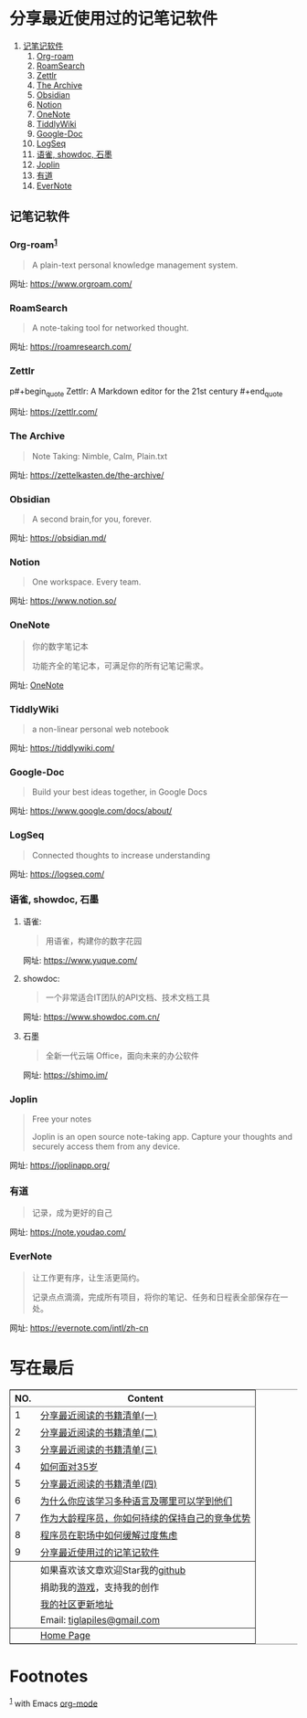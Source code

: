 

# 分享最近使用过的记笔记软件

1.  [记笔记软件](#org274bfb3)
    1.  [Org-roam](#org4e72fb3)
    2.  [RoamSearch](#org854d3e7)
    3.  [Zettlr](#org7c452bd)
    4.  [The Archive](#org23f2535)
    5.  [Obsidian](#org39c1728)
    6.  [Notion](#org9234630)
    7.  [OneNote](#org4480a36)
    8.  [TiddlyWiki](#org9b3143b)
    9.  [Google-Doc](#org2e2542b)
    10. [LogSeq](#orge284f0f)
    11. [语雀, showdoc, 石墨](#org27d78a9)
    12. [Joplin](#org27c42fb)
    13. [有道](#org22c455d)
    14. [EverNote](#org7f11628)


<a id="org274bfb3"></a>

## 记笔记软件


<a id="org4e72fb3"></a>

### Org-roam<sup><a id="fnr.1" class="footref" href="#fn.1" role="doc-backlink">1</a></sup>

> A plain-text personal knowledge management system.

网址: <https://www.orgroam.com/>


<a id="org854d3e7"></a>

### RoamSearch

> A note-taking tool for networked thought.

网址: <https://roamresearch.com/>


<a id="org7c452bd"></a>

### Zettlr

p#+begin<sub>quote</sub>
Zettlr: A Markdown editor for the 21st century
\#+end<sub>quote</sub>

网址: <https://zettlr.com/>


<a id="org23f2535"></a>

### The Archive

> Note Taking: Nimble, Calm, Plain.txt

网址: <https://zettelkasten.de/the-archive/>


<a id="org39c1728"></a>

### Obsidian

> A second brain,for you, forever.

网址: <https://obsidian.md/>


<a id="org9234630"></a>

### Notion

> One workspace. Every team.

网址: <https://www.notion.so/>


<a id="org4480a36"></a>

### OneNote

> 你的数字笔记本
> 
> 功能齐全的笔记本，可满足你的所有记笔记需求。

网址: [OneNote](https://www.microsoft.com/zh-cn/microsoft-365/onenote/digital-note-taking-app?ms.url=onenotecom&rtc=1)


<a id="org9b3143b"></a>

### TiddlyWiki

> a non-linear personal web notebook

网址: <https://tiddlywiki.com/>


<a id="org2e2542b"></a>

### Google-Doc

> Build your best ideas together, in Google Docs

网址: <https://www.google.com/docs/about/>


<a id="orge284f0f"></a>

### LogSeq

> Connected thoughts to increase understanding

网址: <https://logseq.com/>


<a id="org27d78a9"></a>

### 语雀, showdoc, 石墨

1.  语雀:
    
    > 用语雀，构建你的数字花园
    
    网址: <https://www.yuque.com/>
2.  showdoc:
    
    > 一个非常适合IT团队的API文档、技术文档工具
    
    网址: <https://www.showdoc.com.cn/>
3.  石墨
    
    > 全新一代云端 Office，面向未来的办公软件
    
    网址: <https://shimo.im/>


<a id="org27c42fb"></a>

### Joplin

> Free your notes
> 
> Joplin is an open source note-taking app. Capture your thoughts and securely access them from any device.

网址: <https://joplinapp.org/>


<a id="org22c455d"></a>

### 有道

> 记录，成为更好的自己

网址: <https://note.youdao.com/>


<a id="org7f11628"></a>

### EverNote

> 让工作更有序，让生活更简约。
> 
> 记录点点滴滴，完成所有项目，将你的笔记、任务和日程表全部保存在一处。

网址: <https://evernote.com/intl/zh-cn>


# 写在最后

<table id="org71625d8" border="2" cellspacing="0" cellpadding="6" rules="groups" frame="hsides">


<colgroup>
<col  class="org-right" />

<col  class="org-left" />
</colgroup>
<thead>
<tr>
<th scope="col" class="org-right">NO.</th>
<th scope="col" class="org-left">Content</th>
</tr>
</thead>

<tbody>
<tr>
<td class="org-right">1</td>
<td class="org-left"><a href="recent_reading.html">分享最近阅读的书籍清单(一)</a></td>
</tr>


<tr>
<td class="org-right">2</td>
<td class="org-left"><a href="recent_reading2.zh.html">分享最近阅读的书籍清单(二)</a></td>
</tr>


<tr>
<td class="org-right">3</td>
<td class="org-left"><a href="recent_reading3.zh.html">分享最近阅读的书籍清单(三)</a></td>
</tr>


<tr>
<td class="org-right">4</td>
<td class="org-left"><a href="../build_it/how_face_midnight.html">如何面对35岁</a></td>
</tr>


<tr>
<td class="org-right">5</td>
<td class="org-left"><a href="recent_reading4.zh.html">分享最近阅读的书籍清单(四)</a></td>
</tr>


<tr>
<td class="org-right">6</td>
<td class="org-left"><a href="../build_it/why_you_should_learn_several_programming_language_and_where_to_learn_them.html">为什么你应该学习多种语言及哪里可以学到他们</a></td>
</tr>


<tr>
<td class="org-right">7</td>
<td class="org-left"><a href="../build_it/older_developer.zh.html">作为大龄程序员，你如何持续的保持自己的竞争优势</a></td>
</tr>


<tr>
<td class="org-right">8</td>
<td class="org-left"><a href="../build_it/how_to_stop_caring.zh.html">程序员在职场中如何缓解过度焦虑</a></td>
</tr>


<tr>
<td class="org-right">9</td>
<td class="org-left"><a href="share_note_app.zh.html">分享最近使用过的记笔记软件</a></td>
</tr>
</tbody>

<tbody>
<tr>
<td class="org-right">&#xa0;</td>
<td class="org-left">如果喜欢该文章欢迎Star我的<a href="https://github.com/janegwaww/article">github</a></td>
</tr>


<tr>
<td class="org-right">&#xa0;</td>
<td class="org-left">捐助我的<a href="https://itch.io/profile/tiglapiles">游戏</a>，支持我的创作</td>
</tr>


<tr>
<td class="org-right">&#xa0;</td>
<td class="org-left"><a href="https://v2ex.com/member/mascteen/topics">我的社区更新地址</a></td>
</tr>


<tr>
<td class="org-right">&#xa0;</td>
<td class="org-left">Email: <a href="mailto:tiglapiles@gmail.com">tiglapiles@gmail.com</a></td>
</tr>
</tbody>

<tbody>
<tr>
<td class="org-right">&#xa0;</td>
<td class="org-left"><a href="../../">Home Page</a></td>
</tr>
</tbody>
</table>


# Footnotes

<sup><a id="fn.1" href="#fnr.1">1</a></sup> with Emacs [org-mode](https://orgmode.org/)
